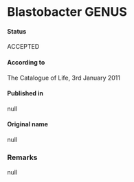 Blastobacter GENUS
=======

#### Status
ACCEPTED

#### According to
The Catalogue of Life, 3rd January 2011

#### Published in
null

#### Original name
null

### Remarks
null